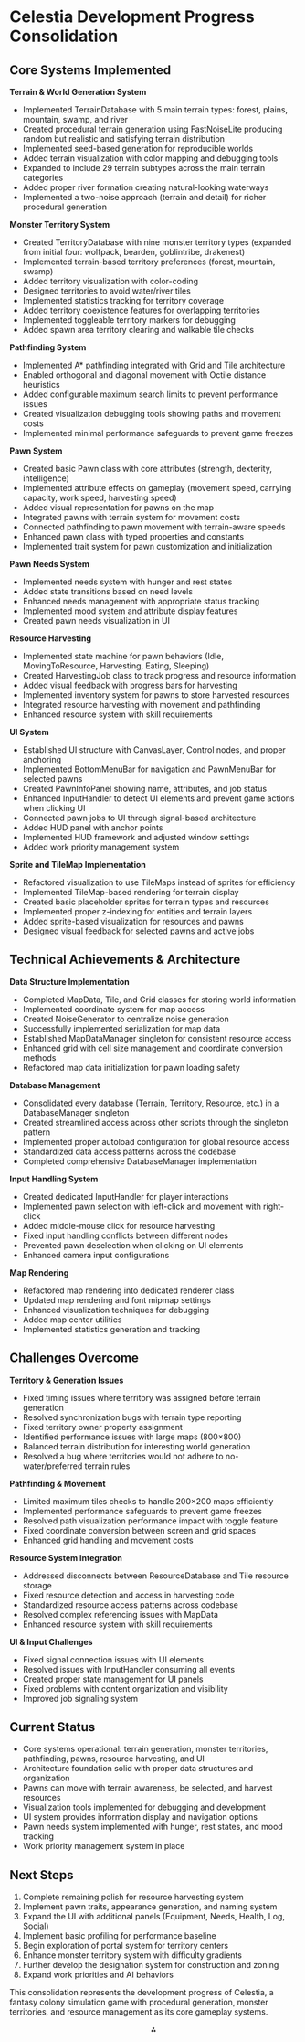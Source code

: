 # Celestia Development Progress Consolidation

## Core Systems Implemented

**Terrain \& World Generation System**

- Implemented TerrainDatabase with 5 main terrain types: forest, plains, mountain, swamp, and river
- Created procedural terrain generation using FastNoiseLite producing random but realistic and satisfying terrain distribution
- Implemented seed-based generation for reproducible worlds
- Added terrain visualization with color mapping and debugging tools
- Expanded to include 29 terrain subtypes across the main terrain categories
- Added proper river formation creating natural-looking waterways
- Implemented a two-noise approach (terrain and detail) for richer procedural generation

**Monster Territory System**

- Created TerritoryDatabase with nine monster territory types (expanded from initial four: wolfpack, bearden, goblintribe, drakenest)
- Implemented terrain-based territory preferences (forest, mountain, swamp)
- Added territory visualization with color-coding
- Designed territories to avoid water/river tiles
- Implemented statistics tracking for territory coverage
- Added territory coexistence features for overlapping territories
- Implemented toggleable territory markers for debugging
- Added spawn area territory clearing and walkable tile checks

**Pathfinding System**

- Implemented A* pathfinding integrated with Grid and Tile architecture
- Enabled orthogonal and diagonal movement with Octile distance heuristics
- Added configurable maximum search limits to prevent performance issues
- Created visualization debugging tools showing paths and movement costs
- Implemented minimal performance safeguards to prevent game freezes

**Pawn System**

- Created basic Pawn class with core attributes (strength, dexterity, intelligence)
- Implemented attribute effects on gameplay (movement speed, carrying capacity, work speed, harvesting speed)
- Added visual representation for pawns on the map
- Integrated pawns with terrain system for movement costs
- Connected pathfinding to pawn movement with terrain-aware speeds
- Enhanced pawn class with typed properties and constants
- Implemented trait system for pawn customization and initialization

**Pawn Needs System**

- Implemented needs system with hunger and rest states
- Added state transitions based on need levels
- Enhanced needs management with appropriate status tracking
- Implemented mood system and attribute display features
- Created pawn needs visualization in UI

**Resource Harvesting**

- Implemented state machine for pawn behaviors (Idle, MovingToResource, Harvesting, Eating, Sleeping)
- Created HarvestingJob class to track progress and resource information
- Added visual feedback with progress bars for harvesting
- Implemented inventory system for pawns to store harvested resources
- Integrated resource harvesting with movement and pathfinding
- Enhanced resource system with skill requirements

**UI System**

- Established UI structure with CanvasLayer, Control nodes, and proper anchoring
- Implemented BottomMenuBar for navigation and PawnMenuBar for selected pawns
- Created PawnInfoPanel showing name, attributes, and job status
- Enhanced InputHandler to detect UI elements and prevent game actions when clicking UI
- Connected pawn jobs to UI through signal-based architecture
- Added HUD panel with anchor points
- Implemented HUD framework and adjusted window settings
- Added work priority management system

**Sprite and TileMap Implementation**

- Refactored visualization to use TileMaps instead of sprites for efficiency
- Implemented TileMap-based rendering for terrain display
- Created basic placeholder sprites for terrain types and resources
- Implemented proper z-indexing for entities and terrain layers
- Added sprite-based visualization for resources and pawns
- Designed visual feedback for selected pawns and active jobs


## Technical Achievements \& Architecture

**Data Structure Implementation**

- Completed MapData, Tile, and Grid classes for storing world information
- Implemented coordinate system for map access
- Created NoiseGenerator to centralize noise generation
- Successfully implemented serialization for map data
- Established MapDataManager singleton for consistent resource access
- Enhanced grid with cell size management and coordinate conversion methods
- Refactored map data initialization for pawn loading safety

**Database Management**

- Consolidated every database (Terrain, Territory, Resource, etc.) in a DatabaseManager singleton
- Created streamlined access across other scripts through the singleton pattern
- Implemented proper autoload configuration for global resource access
- Standardized data access patterns across the codebase
- Completed comprehensive DatabaseManager implementation

**Input Handling System**

- Created dedicated InputHandler for player interactions
- Implemented pawn selection with left-click and movement with right-click
- Added middle-mouse click for resource harvesting
- Fixed input handling conflicts between different nodes
- Prevented pawn deselection when clicking on UI elements
- Enhanced camera input configurations

**Map Rendering**

- Refactored map rendering into dedicated renderer class
- Updated map rendering and font mipmap settings
- Enhanced visualization techniques for debugging
- Added map center utilities
- Implemented statistics generation and tracking


## Challenges Overcome

**Territory \& Generation Issues**

- Fixed timing issues where territory was assigned before terrain generation
- Resolved synchronization bugs with terrain type reporting
- Fixed territory owner property assignment
- Identified performance issues with large maps (800×800)
- Balanced terrain distribution for interesting world generation
- Resolved a bug where territories would not adhere to no-water/preferred terrain rules

**Pathfinding \& Movement**

- Limited maximum tiles checks to handle 200×200 maps efficiently
- Implemented performance safeguards to prevent game freezes
- Resolved path visualization performance impact with toggle feature
- Fixed coordinate conversion between screen and grid spaces
- Enhanced grid handling and movement costs

**Resource System Integration**

- Addressed disconnects between ResourceDatabase and Tile resource storage
- Fixed resource detection and access in harvesting code
- Standardized resource access patterns across codebase
- Resolved complex referencing issues with MapData
- Enhanced resource system with skill requirements

**UI \& Input Challenges**

- Fixed signal connection issues with UI elements
- Resolved issues with InputHandler consuming all events
- Created proper state management for UI panels
- Fixed problems with content organization and visibility
- Improved job signaling system


## Current Status

- Core systems operational: terrain generation, monster territories, pathfinding, pawns, resource harvesting, and UI
- Architecture foundation solid with proper data structures and organization
- Pawns can move with terrain awareness, be selected, and harvest resources
- Visualization tools implemented for debugging and development
- UI system provides information display and navigation options
- Pawn needs system implemented with hunger, rest states, and mood tracking
- Work priority management system in place


## Next Steps

1. Complete remaining polish for resource harvesting system
2. Implement pawn traits, appearance generation, and naming system
3. Expand the UI with additional panels (Equipment, Needs, Health, Log, Social)
4. Implement basic profiling for performance baseline
5. Begin exploration of portal system for territory centers
6. Enhance monster territory system with difficulty gradients
7. Further develop the designation system for construction and zoning
8. Expand work priorities and AI behaviors

This consolidation represents the development progress of Celestia, a fantasy colony simulation game with procedural generation, monster territories, and resource management as its core gameplay systems.

<div style="text-align: center">⁂</div>

[^1]: paste.txt

[^2]: Progress_Report_-8.md

[^3]: Progress_Report_-5.md

[^4]: Progress_Report_-6.md

[^5]: Progress_Report_-2.md

[^6]: ROADMAP-5.md

[^7]: Progress_Report_-3.md

[^8]: README-2.md

[^9]: Progress_Report_-1.md

